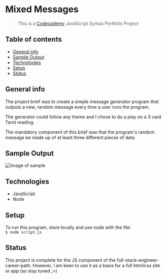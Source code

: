 # Mixed Messages
>This is a [Codecademy](https://www.codecademy.com/) JavaScript Syntax Portfolio Project

## Table of contents
* [General info](#general-info)
* [Sample Output](#sample-output)
* [Technologies](#technologies)
* [Setup](#setup)
* [Status](#status)

## General info
The project brief was to create a simple message generator program that outputs a new, random message every time a user runs the program.

The generator could follow any theme and I chose to do a play on a 3 card Tarot reading.

The mandatory component of this brief was that the program's random message be made up of at least three different pieces of data

## Sample Output
![Image of sample](https://)

## Technologies
- JavaScript
- Node

## Setup
To run this program, store locally and use node with the file:\
`$ node script.js`

## Status
This project is complete for the JS component of the full-stack-engineer-career-path. However, I am keen to use it as a basis for a full html/css site or app (so stay tuned ;>)

